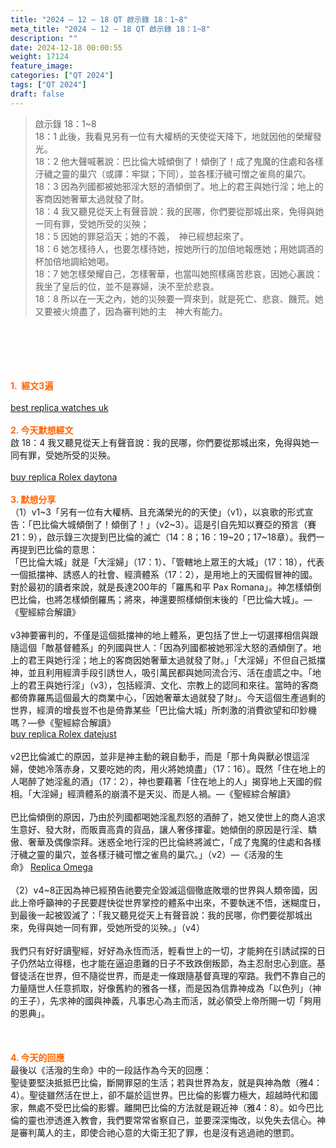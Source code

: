 ```yaml
---
title: "2024 – 12 – 18 QT 啟示錄 18：1~8"
meta_title: "2024 – 12 – 18 QT 啟示錄 18：1~8"
description: ""
date: 2024-12-18 00:00:55
weight: 17124
feature_image: 
categories: ["QT 2024"]
tags: ["QT 2024"]
draft: false
---
```


<blockquote>啟示錄 18：1~8<br />
18：1 此後，我看見另有一位有大權柄的天使從天降下，地就因他的榮耀發光。<br />
18：2 他大聲喊著說：巴比倫大城傾倒了！傾倒了！成了鬼魔的住處和各樣汙穢之靈的巢穴（或譯：牢獄；下同），並各樣汙穢可憎之雀鳥的巢穴。<br />
18：3 因為列國都被她邪淫大怒的酒傾倒了。地上的君王與她行淫；地上的客商因她奢華太過就發了財。<br />
18：4 我又聽見從天上有聲音說：我的民哪，你們要從那城出來，免得與她一同有罪，受她所受的災殃；<br />
18：5 因她的罪惡滔天；她的不義，　神已經想起來了。<br />
18：6 她怎樣待人，也要怎樣待她，按她所行的加倍地報應她；用她調酒的杯加倍地調給她喝。<br />
18：7 她怎樣榮耀自己，怎樣奢華，也當叫她照樣痛苦悲哀，因她心裏說：我坐了皇后的位，並不是寡婦，決不至於悲哀。<br />
18：8 所以在一天之內，她的災殃要一齊來到，就是死亡、悲哀、饑荒。她又要被火燒盡了，因為審判她的主　神大有能力。</blockquote><br />
&nbsp;<br />
<br />
&nbsp;<br />
<br />
<span style="color: #ff6600;" data-darkreader-inline-color=""><strong>1.  經文3遍</strong></span><br />
<br />
<a href="https://watchesexperts.com/">best replica watches uk</a><br />
<br />
<span style="color: #ff6600;" data-darkreader-inline-color=""><strong>2. 今天默想經文<br />
</strong></span>啟 18：4 我又聽見從天上有聲音說：我的民哪，你們要從那城出來，免得與她一同有罪，受她所受的災殃。<br />
<br />
<a href="https://www.daytonareplica.com/">buy replica Rolex daytona</a><br />
<br />
<strong><span style="color: #ff6600;" data-darkreader-inline-color="">3. 默想分享<br />
</span></strong>（1）v1~3「另有一位有大權柄、且充滿榮光的的天使」（v1），以哀歌的形式宣告：「巴比倫大城傾倒了！傾倒了！」（v2~3）。這是引自先知以賽亞的預言（賽21：9），啟示錄三次提到巴比倫的滅亡（14：8；16：19~20；17~18章）。我們一再提到巴比倫的意思：<br />
「巴比倫大城」就是「大淫婦」（17：1）、「管轄地上眾王的大城」（17：18），代表一個抵擋神、誘惑人的社會、經濟體系（17：2），是用地上的天國假冒神的國。對於最初的讀者來說，就是長達200年的「羅馬和平 Pax Romana」。神怎樣傾倒巴比倫，也將怎樣傾倒羅馬；將來，神還要照樣傾倒末後的「巴比倫大城」。—《聖經綜合解讀》<br />
<br />
v3神要審判的，不僅是這個抵擋神的地上體系，更包括了世上一切選擇相信與跟隨這個「敵基督體系」的列國與世人：「因為列國都被她邪淫大怒的酒傾倒了。地上的君王與她行淫；地上的客商因她奢華太過就發了財。」「大淫婦」不但自己抵擋神，並且利用經濟手段引誘世人，吸引萬民都與她同流合污、活在虛謊之中。「地上的君王與她行淫」（v3），包括經濟、文化、宗教上的認同和來往。當時的客商都倚靠羅馬這個最大的商業中心，「因她奢華太過就發了財」。今天這個生產過剩的世界，經濟的增長豈不也是倚靠某些「巴比倫大城」所刺激的消費欲望和印鈔機嗎？—參《聖經綜合解讀》<br />
<a href="https://www.datejustreplica.com/">buy replica Rolex datejust</a><br />
<br />
v2巴比倫滅亡的原因，並非是神主動的親自動手，而是「那十角與獸必恨這淫婦，使她冷落赤身，又要吃她的肉，用火將她燒盡」（17：16）。既然「住在地上的人喝醉了她淫亂的酒」（17：2），神也要藉著「住在地上的人」揭穿地上天國的假相。「大淫婦」經濟體系的崩潰不是天災、而是人禍。—《聖經綜合解讀》<br />
<br />
巴比倫傾倒的原因，乃由於列國都喝她淫亂烈怒的酒醉了，她又使世上的商人追求生意好、發大財，而販賣高貴的貨品，讓人奢侈揮霍。她傾倒的原因是行淫、驕傲、奢華及偶像崇拜。迷惑全地行淫的巴比倫終將滅亡，「成了鬼魔的住處和各樣汙穢之靈的巢穴，並各樣汙穢可憎之雀鳥的巢穴。」（v2）—《活潑的生命》 <a href="https://www.peteswatches.co.uk/category/omega">Replica Omega</a><br />
<br />
（2）v4~8正因為神已經預告祂要完全毀滅這個徹底敗壞的世界與人類帝國，因此上帝呼籲神的子民要趕快從世界掌控的體系中出來，不要執迷不悟，迷糊度日，到最後一起被毀滅了：「我又聽見從天上有聲音說：我的民哪，你們要從那城出來，免得與她一同有罪，受她所受的災殃。」（v4）<br />
<br />
我們只有好好讀聖經，好好為永恆而活，輕看世上的一切，才能夠在引誘試探的日子仍然站立得穩，也才能在逼迫患難的日子不致跌倒叛節，為主忍耐忠心到底。基督徒活在世界，但不隨從世界，而是走一條跟隨基督真理的窄路。我們不靠自己的力量隨世人任意抓取，好像舊約的雅各一樣，而是因為信靠神成為「以色列」（神的王子），先求神的國與神義，凡事忠心為主而活，就必領受上帝所賜一切「夠用的恩典」。<br />
<br />
&nbsp;<br />
<br />
<strong style="font-size: inherit;"><span style="color: #ff6600;" data-darkreader-inline-color="">4. 今天的回應<br />
</span></strong>最後以《活潑的生命》中的一段話作為今天的回應：<br />
聖徒要堅決抵抵巴比倫，斷開罪惡的生活；若與世界為友，就是與神為敵（雅4：4）。聖徒雖然活在世上，卻不屬於這世界。巴比倫的影響力極大，超越時代和國家，無處不受巴比倫的影響。離開巴比倫的方法就是親近神（雅4：8）。如今巴比倫的靈也滲透進入教會，我們要常常省察自己，並要深深悔改，以免失去信心。神是審判萬人的主，即使合祂心意的大衛王犯了罪，也是沒有逃過祂的懲罰。<br />
<br />
&nbsp;
        